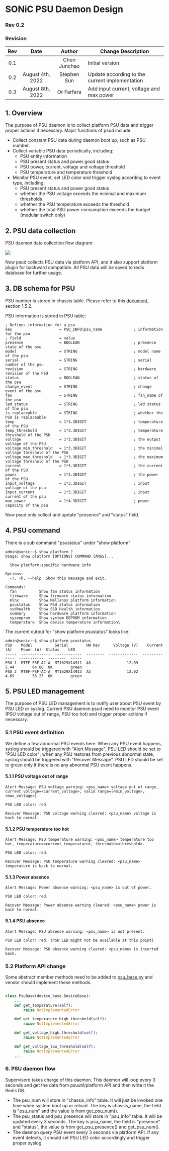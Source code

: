 # SONiC PSU Daemon Design #

### Rev 0.2 ###

### Revision ###


 | Rev |     Date    |       Author       | Change Description                |
 |:---:|:-----------:|:------------------:|-----------------------------------|
 | 0.1 |             |      Chen Junchao  | Initial version                   |
 | 0.2 | August 4th, 2022 | Stephen Sun | Update according to the current implementation |
 | 0.3 | August 8th, 2022 | Or Farfara | Add input current, voltage and max power |


## 1. Overview

The purpose of PSU daemon is to collect platform PSU data and trigger proper actions if necessary. Major functions of psud include:

- Collect constant PSU data during daemon boot up, such as PSU number.
- Collect variable PSU data periodically, including:
  - PSU entity information
  - PSU present status and power good status
  - PSU power, current, voltage and voltage threshold
  - PSU temperature and temperature threshold
- Monitor PSU event, set LED color and trigger syslog according to event type, including:
  - PSU present status and power good status
  - whether the PSU voltage exceeds the minimal and maximum thresholds
  - whether the PSU temperature exceeds the threshold
  - whether the total PSU power consumption exceeds the budget (modular switch only)

## 2. PSU data collection

PSU daemon data collection flow diagram:

![](PSU_daemon_design_pictures/PSU-daemon-data-collection-flow.svg)

Now psud collects PSU data via platform API, and it also support platform plugin for backward compatible. All PSU data will be saved to redis database for further usage.

## 3. DB schema for PSU

PSU number is stored in chassis table. Please refer to this [document](https://github.com/sonic-net/SONiC/blob/master/doc/pmon/pmon-enhancement-design.md), section 1.5.2.

PSU information is stored in PSU table:

	; Defines information for a psu
	key                     = PSU_INFO|psu_name              ; information for the psu
	; field                 = value
	presence                = BOOLEAN                        ; presence state of the psu
	model                   = STRING                         ; model name of the psu
	serial                  = STRING                         ; serial number of the psu
    revision                = STRING                         ; hardware revision of the PSU
	status                  = BOOLEAN                        ; status of the psu
	change_event            = STRING                         ; change event of the psu
	fan                     = STRING                         ; fan_name of the psu
	led_status              = STRING                         ; led status of the psu
    is_replaceable          = STRING                         ; whether the PSU is replaceable
    temp                    = 1*3.3DIGIT                     ; temperature of the PSU
    temp_threshold          = 1*3.3DIGIT                     ; temperature threshold of the PSU
    voltage                 = 1*3.3DIGIT                     ; the output voltage of the PSU
    voltage_min_threshold   = 1*3.3DIGIT                     ; the minimal voltage threshold of the PSU
    voltage_max_threshold   = 1*3.3DIGIT                     ; the maximum voltage threshold of the PSU
    current                 = 1*3.3DIGIT                     ; the current of the PSU
    power                   = 1*3.3DIGIT                     ; the power of the PSU
    input_voltage           = 1*3.3DIGIT                     ; input voltage of the psu
    input_current           = 1*3.3DIGIT                     ; input current of the psu
    max_power               = 1*4.3DIGIT                     ; power capacity of the psu
    

Now psud only collect and update "presence" and "status" field.

## 4. PSU command

There is a sub command "psustatus" under "show platform"

```
admin@sonic:~$ show platform ?
Usage: show platform [OPTIONS] COMMAND [ARGS]...

  Show platform-specific hardware info

Options:
  -?, -h, --help  Show this message and exit.

Commands:
  fan          Show fan status information
  firmware     Show firmware status information
  mlnx         Show Mellanox platform information
  psustatus    Show PSU status information
  ssdhealth    Show SSD Health information
  summary      Show hardware platform information
  syseeprom    Show system EEPROM information
  temperature  Show device temperature information\
```

The current output for "show platform psustatus" looks like:

```
admin@sonic:~$ show platform psustatus
PSU    Model          Serial        HW Rev      Voltage (V)    Current (A)    Power (W)  Status    LED
-----  -------------  ------------  --------  -------------  -------------  -----------  --------  -----
PSU 1  MTEF-PSF-AC-A  MT1629X14911  A3                12.09           5.44        64.88  OK        green
PSU 2  MTEF-PSF-AC-A  MT1629X14913  A3                12.02           4.69        56.25  OK        green
```

## 5. PSU LED management

The purpose of PSU LED management is to notify user about PSU event by PSU LED or syslog. Current PSU daemon psud need to monitor PSU event (PSU voltage out of range, PSU too hot) and trigger proper actions if necessary.

### 5.1 PSU event definition

We define a few abnormal PSU events here. When any PSU event happens, syslog should be triggered with "Alert Message", PSU LED should be set to "PSU LED color"; when any PSU restores from previous abnormal state, syslog should be triggered with "Recover Message". PSU LED should be set to green only if there is no any abnormal PSU event happens.

#### 5.1.1 PSU voltage out of range

    Alert Message: PSU voltage warning: <psu_name> voltage out of range, current voltage=<current_voltage>, valid range=[<min_voltage>, <max_voltage>].

    PSU LED color: red.

    Recover Message: PSU voltage warning cleared: <psu_name> voltage is back to normal.

#### 5.1.2 PSU temperature too hot

    Alert Message: PSU temperature warning: <psu_name> temperature too hot, temperature=<current_temperature>, threshold=<threshold>.

    PSU LED color: red.

    Recover Message: PSU temperature warning cleared: <psu_name> temperature is back to normal.

#### 5.1.3 Power absence

    Alert Message: Power absence warning: <psu_name> is out of power. 

    PSU LED color: red.

    Recover Message: Power absence warning cleared: <psu_name> power is back to normal.

#### 5.1.4 PSU absence

    Alert Message: PSU absence warning: <psu_name> is not present. 

    PSU LED color: red. (PSU LED might not be available at this point)

    Recover Message: PSU absence warning cleared: <psu_name> is inserted back.

### 5.2 Platform API change

Some abstract member methods need to be added to [psu_base.py](https://github.com/sonic-net/sonic-platform-common/blob/master/sonic_platform_base/psu_base.py) and vendor should implement these methods.

```python

class PsuBase(device_base.DeviceBase):
    ...
    def get_temperature(self):
        raise NotImplementedError

    def get_temperature_high_threshold(self):
        raise NotImplementedError

    def get_voltage_high_threshold(self):
        raise NotImplementedError

    def get_voltage_low_threshold(self):
        raise NotImplementedError
    ...

```

### 6. PSU daemon flow

Supervisord takes charge of this daemon. This daemon will loop every 3 seconds and get the data from psuutil/platform API and then write it the Redis DB.

- The psu_num will store in "chassis_info" table. It will just be invoked one time when system boot up or reload. The key is chassis_name, the field is "psu_num" and the value is from get_psu_num(). 
- The psu_status and psu_presence will store in "psu_info" table. It will be updated every 3 seconds. The key is psu_name, the field is "presence" and "status", the value is from get_psu_presence() and get_psu_num().
- The daemon query PSU event every 3 seconds via platform API. If any event detects, it should set PSU LED color accordingly and trigger proper syslog.
